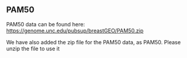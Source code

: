 **PAM50**
------------
PAM50 data can be found here: https://genome.unc.edu/pubsup/breastGEO/PAM50.zip

We have also added the zip file for the PAM50 data, as PAM50. Please unzip the file to use it
